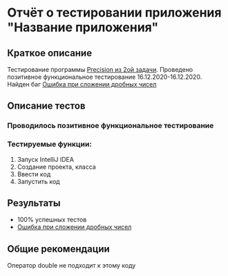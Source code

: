 # Отчёт о тестировании приложения "Название приложения"
## Краткое описание
Тестирование программы [Precision из 2ой задачи](https://github.com/netology-code/javaqa-homeworks/tree/master/programming). Проведено позитивное функциональное тестирование 16.12.2020-16.12.2020. Найден баг [Ошибка при сложении дробных чисел](https://github.com/Cook1eM/Java1.2.2/issues/1)
## Описание тестов

### Проводилось позитивное функциональное тестирование 

### Тестируемые функции:
1. Запуск IntelliJ IDEA
1. Создание проекта, класса
1. Ввести код 
1. Запустить код

## Результаты
* 100% успешных тестов
* [Ошибка при сложении дробных чисел](https://github.com/Cook1eM/Java1.2.2/issues/1)
## Общие рекомендации
Оператор double не подходит к этому коду
